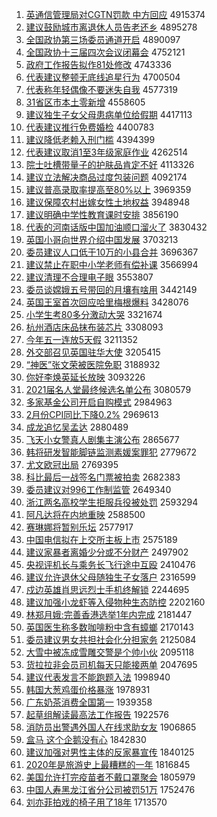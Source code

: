 1. [英通信管理局对CGTN罚款 中方回应](http://www.baidu.com/baidu?cl=3&tn=SE_baiduhomet8_jmjb7mjw&rsv_dl=fyb_top&fr=top1000&wd=%D3%A2%CD%A8%D0%C5%B9%DC%C0%ED%BE%D6%B6%D4CGTN%B7%A3%BF%EE%20%D6%D0%B7%BD%BB%D8%D3%A6) 4915374
1. [建议鼓励城市离退休人员告老还乡](http://www.baidu.com/baidu?cl=3&tn=SE_baiduhomet8_jmjb7mjw&rsv_dl=fyb_top&fr=top1000&wd=%BD%A8%D2%E9%B9%C4%C0%F8%B3%C7%CA%D0%C0%EB%CD%CB%D0%DD%C8%CB%D4%B1%B8%E6%C0%CF%BB%B9%CF%E7) 4895278
1. [全国政协第三场委员通道开启](http://www.baidu.com/baidu?cl=3&tn=SE_baiduhomet8_jmjb7mjw&rsv_dl=fyb_top&fr=top1000&wd=%C8%AB%B9%FA%D5%FE%D0%AD%B5%DA%C8%FD%B3%A1%CE%AF%D4%B1%CD%A8%B5%C0%BF%AA%C6%F4) 4890097
1. [全国政协十三届四次会议闭幕会](http://www.baidu.com/baidu?cl=3&tn=SE_baiduhomet8_jmjb7mjw&rsv_dl=fyb_top&fr=top1000&wd=%C8%AB%B9%FA%D5%FE%D0%AD%CA%AE%C8%FD%BD%EC%CB%C4%B4%CE%BB%E1%D2%E9%B1%D5%C4%BB%BB%E1) 4752121
1. [政府工作报告拟作81处修改](http://www.baidu.com/baidu?cl=3&tn=SE_baiduhomet8_jmjb7mjw&rsv_dl=fyb_top&fr=top1000&wd=%D5%FE%B8%AE%B9%A4%D7%F7%B1%A8%B8%E6%C4%E2%D7%F781%B4%A6%D0%DE%B8%C4) 4743336
1. [代表建议整顿无底线追星行为](http://www.baidu.com/baidu?cl=3&tn=SE_baiduhomet8_jmjb7mjw&rsv_dl=fyb_top&fr=top1000&wd=%B4%FA%B1%ED%BD%A8%D2%E9%D5%FB%B6%D9%CE%DE%B5%D7%CF%DF%D7%B7%D0%C7%D0%D0%CE%AA) 4700504
1. [代表称年轻偶像不要迷失自我](http://www.baidu.com/baidu?cl=3&tn=SE_baiduhomet8_jmjb7mjw&rsv_dl=fyb_top&fr=top1000&wd=%B4%FA%B1%ED%B3%C6%C4%EA%C7%E1%C5%BC%CF%F1%B2%BB%D2%AA%C3%D4%CA%A7%D7%D4%CE%D2) 4577319
1. [31省区市本土零新增](http://www.baidu.com/baidu?cl=3&tn=SE_baiduhomet8_jmjb7mjw&rsv_dl=fyb_top&fr=top1000&wd=31%CA%A1%C7%F8%CA%D0%B1%BE%CD%C1%C1%E3%D0%C2%D4%F6) 4558605
1. [建议独生子女父母患病单位给假期](http://www.baidu.com/baidu?cl=3&tn=SE_baiduhomet8_jmjb7mjw&rsv_dl=fyb_top&fr=top1000&wd=%BD%A8%D2%E9%B6%C0%C9%FA%D7%D3%C5%AE%B8%B8%C4%B8%BB%BC%B2%A1%B5%A5%CE%BB%B8%F8%BC%D9%C6%DA) 4417113
1. [代表建议推行免费婚检](http://www.baidu.com/baidu?cl=3&tn=SE_baiduhomet8_jmjb7mjw&rsv_dl=fyb_top&fr=top1000&wd=%B4%FA%B1%ED%BD%A8%D2%E9%CD%C6%D0%D0%C3%E2%B7%D1%BB%E9%BC%EC) 4400783
1. [建议降低老赖入刑门槛](http://www.baidu.com/baidu?cl=3&tn=SE_baiduhomet8_jmjb7mjw&rsv_dl=fyb_top&fr=top1000&wd=%BD%A8%D2%E9%BD%B5%B5%CD%C0%CF%C0%B5%C8%EB%D0%CC%C3%C5%BC%F7) 4394399
1. [代表建议取消1至3年级家庭作业](http://www.baidu.com/baidu?cl=3&tn=SE_baiduhomet8_jmjb7mjw&rsv_dl=fyb_top&fr=top1000&wd=%B4%FA%B1%ED%BD%A8%D2%E9%C8%A1%CF%FB1%D6%C13%C4%EA%BC%B6%BC%D2%CD%A5%D7%F7%D2%B5) 4262514
1. [院士吐槽带量子的护肤品肯定不好](http://www.baidu.com/baidu?cl=3&tn=SE_baiduhomet8_jmjb7mjw&rsv_dl=fyb_top&fr=top1000&wd=%D4%BA%CA%BF%CD%C2%B2%DB%B4%F8%C1%BF%D7%D3%B5%C4%BB%A4%B7%F4%C6%B7%BF%CF%B6%A8%B2%BB%BA%C3) 4113326
1. [建议立法解决商品过度包装问题](http://www.baidu.com/baidu?cl=3&tn=SE_baiduhomet8_jmjb7mjw&rsv_dl=fyb_top&fr=top1000&wd=%BD%A8%D2%E9%C1%A2%B7%A8%BD%E2%BE%F6%C9%CC%C6%B7%B9%FD%B6%C8%B0%FC%D7%B0%CE%CA%CC%E2) 4092174
1. [建议普高录取率提高至80%以上](http://www.baidu.com/baidu?cl=3&tn=SE_baiduhomet8_jmjb7mjw&rsv_dl=fyb_top&fr=top1000&wd=%BD%A8%D2%E9%C6%D5%B8%DF%C2%BC%C8%A1%C2%CA%CC%E1%B8%DF%D6%C180%25%D2%D4%C9%CF) 3969359
1. [建议保障农村出嫁女性土地权益](http://www.baidu.com/baidu?cl=3&tn=SE_baiduhomet8_jmjb7mjw&rsv_dl=fyb_top&fr=top1000&wd=%BD%A8%D2%E9%B1%A3%D5%CF%C5%A9%B4%E5%B3%F6%BC%DE%C5%AE%D0%D4%CD%C1%B5%D8%C8%A8%D2%E6) 3948948
1. [建议明确中学性教育课时安排](http://www.baidu.com/baidu?cl=3&tn=SE_baiduhomet8_jmjb7mjw&rsv_dl=fyb_top&fr=top1000&wd=%BD%A8%D2%E9%C3%F7%C8%B7%D6%D0%D1%A7%D0%D4%BD%CC%D3%FD%BF%CE%CA%B1%B0%B2%C5%C5) 3856190
1. [代表的河南话版中国加油顺口溜火了](http://www.baidu.com/baidu?cl=3&tn=SE_baiduhomet8_jmjb7mjw&rsv_dl=fyb_top&fr=top1000&wd=%B4%FA%B1%ED%B5%C4%BA%D3%C4%CF%BB%B0%B0%E6%D6%D0%B9%FA%BC%D3%D3%CD%CB%B3%BF%DA%C1%EF%BB%F0%C1%CB) 3830432
1. [英国小哥向世界介绍中国发展](http://www.baidu.com/baidu?cl=3&tn=SE_baiduhomet8_jmjb7mjw&rsv_dl=fyb_top&fr=top1000&wd=%D3%A2%B9%FA%D0%A1%B8%E7%CF%F2%CA%C0%BD%E7%BD%E9%C9%DC%D6%D0%B9%FA%B7%A2%D5%B9) 3703213
1. [委员建议人口低于10万的小县合并](http://www.baidu.com/baidu?cl=3&tn=SE_baiduhomet8_jmjb7mjw&rsv_dl=fyb_top&fr=top1000&wd=%CE%AF%D4%B1%BD%A8%D2%E9%C8%CB%BF%DA%B5%CD%D3%DA10%CD%F2%B5%C4%D0%A1%CF%D8%BA%CF%B2%A2) 3696367
1. [建议禁止在职中小学老师有偿补课](http://www.baidu.com/baidu?cl=3&tn=SE_baiduhomet8_jmjb7mjw&rsv_dl=fyb_top&fr=top1000&wd=%BD%A8%D2%E9%BD%FB%D6%B9%D4%DA%D6%B0%D6%D0%D0%A1%D1%A7%C0%CF%CA%A6%D3%D0%B3%A5%B2%B9%BF%CE) 3566994
1. [建议清理不合理电子眼](http://www.baidu.com/baidu?cl=3&tn=SE_baiduhomet8_jmjb7mjw&rsv_dl=fyb_top&fr=top1000&wd=%BD%A8%D2%E9%C7%E5%C0%ED%B2%BB%BA%CF%C0%ED%B5%E7%D7%D3%D1%DB) 3553807
1. [委员谈嫦娥五号带回的月壤有啥用](http://www.baidu.com/baidu?cl=3&tn=SE_baiduhomet8_jmjb7mjw&rsv_dl=fyb_top&fr=top1000&wd=%CE%AF%D4%B1%CC%B8%E6%CF%B6%F0%CE%E5%BA%C5%B4%F8%BB%D8%B5%C4%D4%C2%C8%C0%D3%D0%C9%B6%D3%C3) 3442149
1. [英国王室首次回应哈里梅根爆料](http://www.baidu.com/baidu?cl=3&tn=SE_baiduhomet8_jmjb7mjw&rsv_dl=fyb_top&fr=top1000&wd=%D3%A2%B9%FA%CD%F5%CA%D2%CA%D7%B4%CE%BB%D8%D3%A6%B9%FE%C0%EF%C3%B7%B8%F9%B1%AC%C1%CF) 3428076
1. [小学生考80多分激动大哭](http://www.baidu.com/baidu?cl=3&tn=SE_baiduhomet8_jmjb7mjw&rsv_dl=fyb_top&fr=top1000&wd=%D0%A1%D1%A7%C9%FA%BF%BC80%B6%E0%B7%D6%BC%A4%B6%AF%B4%F3%BF%DE) 3321674
1. [杭州酒店床品抹布装芯片](http://www.baidu.com/baidu?cl=3&tn=SE_baiduhomet8_jmjb7mjw&rsv_dl=fyb_top&fr=top1000&wd=%BA%BC%D6%DD%BE%C6%B5%EA%B4%B2%C6%B7%C4%A8%B2%BC%D7%B0%D0%BE%C6%AC) 3308093
1. [今年五一连放5天假](http://www.baidu.com/baidu?cl=3&tn=SE_baiduhomet8_jmjb7mjw&rsv_dl=fyb_top&fr=top1000&wd=%BD%F1%C4%EA%CE%E5%D2%BB%C1%AC%B7%C55%CC%EC%BC%D9) 3211352
1. [外交部召见英国驻华大使](http://www.baidu.com/baidu?cl=3&tn=SE_baiduhomet8_jmjb7mjw&rsv_dl=fyb_top&fr=top1000&wd=%CD%E2%BD%BB%B2%BF%D5%D9%BC%FB%D3%A2%B9%FA%D7%A4%BB%AA%B4%F3%CA%B9) 3205415
1. [“神医”张文荣被医院免职](http://www.baidu.com/baidu?cl=3&tn=SE_baiduhomet8_jmjb7mjw&rsv_dl=fyb_top&fr=top1000&wd=%A1%B0%C9%F1%D2%BD%A1%B1%D5%C5%CE%C4%C8%D9%B1%BB%D2%BD%D4%BA%C3%E2%D6%B0) 3188932
1. [你好李焕英延长放映](http://www.baidu.com/baidu?cl=3&tn=SE_baiduhomet8_jmjb7mjw&rsv_dl=fyb_top&fr=top1000&wd=%C4%E3%BA%C3%C0%EE%BB%C0%D3%A2%D1%D3%B3%A4%B7%C5%D3%B3) 3093226
1. [2021届名人堂最终候选名单公布](http://www.baidu.com/baidu?cl=3&tn=SE_baiduhomet8_jmjb7mjw&rsv_dl=fyb_top&fr=top1000&wd=2021%BD%EC%C3%FB%C8%CB%CC%C3%D7%EE%D6%D5%BA%F2%D1%A1%C3%FB%B5%A5%B9%AB%B2%BC) 3080579
1. [多家基金公司开启自购模式](http://www.baidu.com/baidu?cl=3&tn=SE_baiduhomet8_jmjb7mjw&rsv_dl=fyb_top&fr=top1000&wd=%B6%E0%BC%D2%BB%F9%BD%F0%B9%AB%CB%BE%BF%AA%C6%F4%D7%D4%B9%BA%C4%A3%CA%BD) 2984963
1. [2月份CPI同比下降0.2%](http://www.baidu.com/baidu?cl=3&tn=SE_baiduhomet8_jmjb7mjw&rsv_dl=fyb_top&fr=top1000&wd=2%D4%C2%B7%DDCPI%CD%AC%B1%C8%CF%C2%BD%B50.2%25) 2969613
1. [成龙追忆吴孟达](http://www.baidu.com/baidu?cl=3&tn=SE_baiduhomet8_jmjb7mjw&rsv_dl=fyb_top&fr=top1000&wd=%B3%C9%C1%FA%D7%B7%D2%E4%CE%E2%C3%CF%B4%EF) 2880489
1. [飞天小女警真人剧集主演公布](http://www.baidu.com/baidu?cl=3&tn=SE_baiduhomet8_jmjb7mjw&rsv_dl=fyb_top&fr=top1000&wd=%B7%C9%CC%EC%D0%A1%C5%AE%BE%AF%D5%E6%C8%CB%BE%E7%BC%AF%D6%F7%D1%DD%B9%AB%B2%BC) 2865677
1. [韩将研发智能脚链监测素媛案罪犯](http://www.baidu.com/baidu?cl=3&tn=SE_baiduhomet8_jmjb7mjw&rsv_dl=fyb_top&fr=top1000&wd=%BA%AB%BD%AB%D1%D0%B7%A2%D6%C7%C4%DC%BD%C5%C1%B4%BC%E0%B2%E2%CB%D8%E6%C2%B0%B8%D7%EF%B7%B8) 2779672
1. [尤文欧冠出局](http://www.baidu.com/baidu?cl=3&tn=SE_baiduhomet8_jmjb7mjw&rsv_dl=fyb_top&fr=top1000&wd=%D3%C8%CE%C4%C5%B7%B9%DA%B3%F6%BE%D6) 2769395
1. [科比最后一战签名门票被拍卖](http://www.baidu.com/baidu?cl=3&tn=SE_baiduhomet8_jmjb7mjw&rsv_dl=fyb_top&fr=top1000&wd=%BF%C6%B1%C8%D7%EE%BA%F3%D2%BB%D5%BD%C7%A9%C3%FB%C3%C5%C6%B1%B1%BB%C5%C4%C2%F4) 2682383
1. [委员建议对996工作制监管](http://www.baidu.com/baidu?cl=3&tn=SE_baiduhomet8_jmjb7mjw&rsv_dl=fyb_top&fr=top1000&wd=%CE%AF%D4%B1%BD%A8%D2%E9%B6%D4996%B9%A4%D7%F7%D6%C6%BC%E0%B9%DC) 2649340
1. [浙江两名高校学生拒服兵役被处罚](http://www.baidu.com/baidu?cl=3&tn=SE_baiduhomet8_jmjb7mjw&rsv_dl=fyb_top&fr=top1000&wd=%D5%E3%BD%AD%C1%BD%C3%FB%B8%DF%D0%A3%D1%A7%C9%FA%BE%DC%B7%FE%B1%F8%D2%DB%B1%BB%B4%A6%B7%A3) 2593294
1. [阿凡达将在内地重映](http://www.baidu.com/baidu?cl=3&tn=SE_baiduhomet8_jmjb7mjw&rsv_dl=fyb_top&fr=top1000&wd=%B0%A2%B7%B2%B4%EF%BD%AB%D4%DA%C4%DA%B5%D8%D6%D8%D3%B3) 2588500
1. [赛琳娜将暂别乐坛](http://www.baidu.com/baidu?cl=3&tn=SE_baiduhomet8_jmjb7mjw&rsv_dl=fyb_top&fr=top1000&wd=%C8%FC%C1%D5%C4%C8%BD%AB%D4%DD%B1%F0%C0%D6%CC%B3) 2577917
1. [中国电信拟在上交所主板上市](http://www.baidu.com/baidu?cl=3&tn=SE_baiduhomet8_jmjb7mjw&rsv_dl=fyb_top&fr=top1000&wd=%D6%D0%B9%FA%B5%E7%D0%C5%C4%E2%D4%DA%C9%CF%BD%BB%CB%F9%D6%F7%B0%E5%C9%CF%CA%D0) 2575189
1. [建议家暴者离婚少分或不分财产](http://www.baidu.com/baidu?cl=3&tn=SE_baiduhomet8_jmjb7mjw&rsv_dl=fyb_top&fr=top1000&wd=%BD%A8%D2%E9%BC%D2%B1%A9%D5%DF%C0%EB%BB%E9%C9%D9%B7%D6%BB%F2%B2%BB%B7%D6%B2%C6%B2%FA) 2497902
1. [央视评机长与乘务长飞行途中互殴](http://www.baidu.com/baidu?cl=3&tn=SE_baiduhomet8_jmjb7mjw&rsv_dl=fyb_top&fr=top1000&wd=%D1%EB%CA%D3%C6%C0%BB%FA%B3%A4%D3%EB%B3%CB%CE%F1%B3%A4%B7%C9%D0%D0%CD%BE%D6%D0%BB%A5%C5%B9) 2410476
1. [建议允许退休父母随独生子女落户](http://www.baidu.com/baidu?cl=3&tn=SE_baiduhomet8_jmjb7mjw&rsv_dl=fyb_top&fr=top1000&wd=%BD%A8%D2%E9%D4%CA%D0%ED%CD%CB%D0%DD%B8%B8%C4%B8%CB%E6%B6%C0%C9%FA%D7%D3%C5%AE%C2%E4%BB%A7) 2316599
1. [戍边英雄肖思远烈士手机终解锁](http://www.baidu.com/baidu?cl=3&tn=SE_baiduhomet8_jmjb7mjw&rsv_dl=fyb_top&fr=top1000&wd=%CA%F9%B1%DF%D3%A2%D0%DB%D0%A4%CB%BC%D4%B6%C1%D2%CA%BF%CA%D6%BB%FA%D6%D5%BD%E2%CB%F8) 2244695
1. [建议加强小龙虾等入侵物种生态防控](http://www.baidu.com/baidu?cl=3&tn=SE_baiduhomet8_jmjb7mjw&rsv_dl=fyb_top&fr=top1000&wd=%BD%A8%D2%E9%BC%D3%C7%BF%D0%A1%C1%FA%CF%BA%B5%C8%C8%EB%C7%D6%CE%EF%D6%D6%C9%FA%CC%AC%B7%C0%BF%D8) 2202160
1. [林郑月娥:完善香港选举1年内完成](http://www.baidu.com/baidu?cl=3&tn=SE_baiduhomet8_jmjb7mjw&rsv_dl=fyb_top&fr=top1000&wd=%C1%D6%D6%A3%D4%C2%B6%F0%3A%CD%EA%C9%C6%CF%E3%B8%DB%D1%A1%BE%D91%C4%EA%C4%DA%CD%EA%B3%C9) 2181447
1. [英国医生称多数咖啡粉中含有蟑螂](http://www.baidu.com/baidu?cl=3&tn=SE_baiduhomet8_jmjb7mjw&rsv_dl=fyb_top&fr=top1000&wd=%D3%A2%B9%FA%D2%BD%C9%FA%B3%C6%B6%E0%CA%FD%BF%A7%B7%C8%B7%DB%D6%D0%BA%AC%D3%D0%F3%AF%F2%EB) 2170143
1. [委员建议男女共担社会化分担家务](http://www.baidu.com/baidu?cl=3&tn=SE_baiduhomet8_jmjb7mjw&rsv_dl=fyb_top&fr=top1000&wd=%CE%AF%D4%B1%BD%A8%D2%E9%C4%D0%C5%AE%B9%B2%B5%A3%C9%E7%BB%E1%BB%AF%B7%D6%B5%A3%BC%D2%CE%F1) 2125084
1. [大雪中被冻成雪雕交警是个帅小伙](http://www.baidu.com/baidu?cl=3&tn=SE_baiduhomet8_jmjb7mjw&rsv_dl=fyb_top&fr=top1000&wd=%B4%F3%D1%A9%D6%D0%B1%BB%B6%B3%B3%C9%D1%A9%B5%F1%BD%BB%BE%AF%CA%C7%B8%F6%CB%A7%D0%A1%BB%EF) 2095118
1. [货拉拉非会员司机每天只能接两单](http://www.baidu.com/baidu?cl=3&tn=SE_baiduhomet8_jmjb7mjw&rsv_dl=fyb_top&fr=top1000&wd=%BB%F5%C0%AD%C0%AD%B7%C7%BB%E1%D4%B1%CB%BE%BB%FA%C3%BF%CC%EC%D6%BB%C4%DC%BD%D3%C1%BD%B5%A5) 2047695
1. [建议代表发言不能跑题入法](http://www.baidu.com/baidu?cl=3&tn=SE_baiduhomet8_jmjb7mjw&rsv_dl=fyb_top&fr=top1000&wd=%BD%A8%D2%E9%B4%FA%B1%ED%B7%A2%D1%D4%B2%BB%C4%DC%C5%DC%CC%E2%C8%EB%B7%A8) 1998940
1. [韩国大葱鸡蛋价格暴涨](http://www.baidu.com/baidu?cl=3&tn=SE_baiduhomet8_jmjb7mjw&rsv_dl=fyb_top&fr=top1000&wd=%BA%AB%B9%FA%B4%F3%B4%D0%BC%A6%B5%B0%BC%DB%B8%F1%B1%A9%D5%C7) 1978931
1. [广东奶茶消费全国第一](http://www.baidu.com/baidu?cl=3&tn=SE_baiduhomet8_jmjb7mjw&rsv_dl=fyb_top&fr=top1000&wd=%B9%E3%B6%AB%C4%CC%B2%E8%CF%FB%B7%D1%C8%AB%B9%FA%B5%DA%D2%BB) 1939358
1. [起草组解读最高法工作报告](http://www.baidu.com/baidu?cl=3&tn=SE_baiduhomet8_jmjb7mjw&rsv_dl=fyb_top&fr=top1000&wd=%C6%F0%B2%DD%D7%E9%BD%E2%B6%C1%D7%EE%B8%DF%B7%A8%B9%A4%D7%F7%B1%A8%B8%E6) 1922576
1. [消防员出警遇外国人在线求助女友](http://www.baidu.com/baidu?cl=3&tn=SE_baiduhomet8_jmjb7mjw&rsv_dl=fyb_top&fr=top1000&wd=%CF%FB%B7%C0%D4%B1%B3%F6%BE%AF%D3%F6%CD%E2%B9%FA%C8%CB%D4%DA%CF%DF%C7%F3%D6%FA%C5%AE%D3%D1) 1906865
1. [盒马 这个企鹅没有心](http://www.baidu.com/baidu?cl=3&tn=SE_baiduhomet8_jmjb7mjw&rsv_dl=fyb_top&fr=top1000&wd=%BA%D0%C2%ED%20%D5%E2%B8%F6%C6%F3%B6%EC%C3%BB%D3%D0%D0%C4) 1842830
1. [建议加强对男性主体的反家暴宣传](http://www.baidu.com/baidu?cl=3&tn=SE_baiduhomet8_jmjb7mjw&rsv_dl=fyb_top&fr=top1000&wd=%BD%A8%D2%E9%BC%D3%C7%BF%B6%D4%C4%D0%D0%D4%D6%F7%CC%E5%B5%C4%B7%B4%BC%D2%B1%A9%D0%FB%B4%AB) 1840125
1. [2020年是旅游史上最糟糕的一年](http://www.baidu.com/baidu?cl=3&tn=SE_baiduhomet8_jmjb7mjw&rsv_dl=fyb_top&fr=top1000&wd=2020%C4%EA%CA%C7%C2%C3%D3%CE%CA%B7%C9%CF%D7%EE%D4%E3%B8%E2%B5%C4%D2%BB%C4%EA) 1816845
1. [美国允许打完疫苗者不戴口罩聚会](http://www.baidu.com/baidu?cl=3&tn=SE_baiduhomet8_jmjb7mjw&rsv_dl=fyb_top&fr=top1000&wd=%C3%C0%B9%FA%D4%CA%D0%ED%B4%F2%CD%EA%D2%DF%C3%E7%D5%DF%B2%BB%B4%F7%BF%DA%D5%D6%BE%DB%BB%E1) 1805979
1. [中国人寿黑龙江省分公司被罚51万](http://www.baidu.com/baidu?cl=3&tn=SE_baiduhomet8_jmjb7mjw&rsv_dl=fyb_top&fr=top1000&wd=%D6%D0%B9%FA%C8%CB%CA%D9%BA%DA%C1%FA%BD%AD%CA%A1%B7%D6%B9%AB%CB%BE%B1%BB%B7%A351%CD%F2) 1752476
1. [刘亦菲拍戏的椅子用了18年](http://www.baidu.com/baidu?cl=3&tn=SE_baiduhomet8_jmjb7mjw&rsv_dl=fyb_top&fr=top1000&wd=%C1%F5%D2%E0%B7%C6%C5%C4%CF%B7%B5%C4%D2%CE%D7%D3%D3%C3%C1%CB18%C4%EA) 1713570
